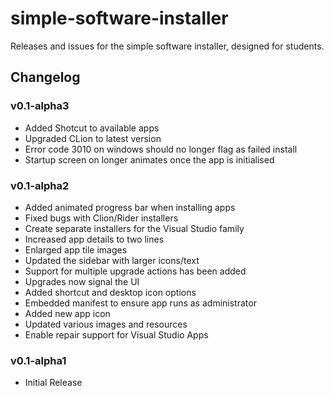 # simple-software-installer
Releases and issues for the simple software installer, designed for students. 

## Changelog
### v0.1-alpha3
- Added Shotcut to available apps
- Upgraded CLion to latest version
- Error code 3010 on windows should no longer flag as failed install
- Startup screen on longer animates once the app is initialised

### v0.1-alpha2
- Added animated progress bar when installing apps
- Fixed bugs with Clion/Rider installers
- Create separate installers for the Visual Studio family
- Increased app details to two lines
- Enlarged app tile images
- Updated the sidebar with larger icons/text
- Support for multiple upgrade actions has been added
- Upgrades now signal the UI
- Added shortcut and desktop icon options
- Embedded manifest to ensure app runs as administrator
- Added new app icon
- Updated various images and resources
- Enable repair support for Visual Studio Apps

### v0.1-alpha1
- Initial Release
